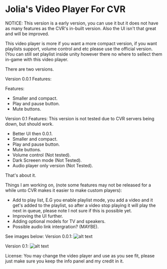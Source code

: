 # Jolia's Video Player For CVR

NOTICE: This version is a early version, you can use it but it does not have as many features as the CVR's in-built version. Also the UI isn't that great and will be improved. 

This video player is more if you want a more compact version, if you want playlists support, volume control and etc please use the official version. (You can still set playlist inside unity however there no where to sellect them in-game with this video player.

There are two versions.

Version 0.0.1 Features:

Features:
- Smaller and compact.
- Play and pause button.
- Mute buttons.

Version 0.1 Features: This version is not tested due to CVR servers being down, but should work.
- Better UI then 0.0.1.
- Smaller and compact.
- Play and pause button.
- Mute buttons.
- Volume control (Not tested).
- Dark Screeen mode (Not Tested).
- Audio player only version (Not Tested).

That's about it.

Things I am working on, (note some features may not be released for a while unto CVR makes it easier to make custom players):

- Add to play list, E.G you enable playlist mode, you add a video and it get's added to the playlist, so after a video stop playing it will play the next in queue, please note I not sure if this is possible yet.
- Improving the UI further.
- Adding optional models for TV and speakers.
- Possible audio link intergration? (MAYBE).



See images below: 
Version 0.0.1:
![alt text](https://i.imgur.com/iXCJhdd.jpeg)

Version 0.1:
![alt text](https://i.imgur.com/ey6yq19.png)

License:
You may change the video player and use as you see fit, please just make sure you keep the info panel and my credit in it.
